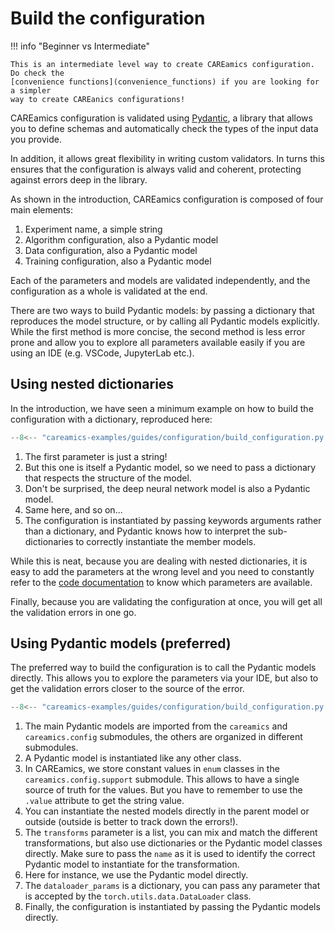 # Build the configuration

!!! info "Beginner vs Intermediate"

    This is an intermediate level way to create CAREamics configuration. Do check the
    [convenience functions](convenience_functions) if you are looking for a simpler
    way to create CAREanics configurations!


CAREamics configuration is validated using [Pydantic](https://docs.pydantic.dev/latest/), 
a library that allows you to define schemas and automatically check the types of the 
input data you provide. 

In addition, it allows great flexibility in writing custom validators. In turns this
ensures that the configuration is always valid and coherent, protecting against errors
deep in the library.

As shown in the introduction, CAREamics configuration is composed of four main elements:

1. Experiment name, a simple string
2. Algorithm configuration, also a Pydantic model
3. Data configuration, also a Pydantic model
4. Training configuration, also a Pydantic model

Each of the parameters and models are validated independently, and the configuration as a whole is
validated at the end.

There are two ways to build Pydantic models: by passing a dictionary that reproduces the
model structure, or by calling all Pydantic models explicitly. While the first method is 
more concise, the second method is less error prone and allow you to explore all
parameters available easily if you are using an IDE (e.g. VSCode, JupyterLab etc.).

## Using nested dictionaries

In the introduction, we have seen a minimum example on how to build the configuration
with a dictionary, reproduced here:


```python title="Building the configuration with a dictionary"
--8<-- "careamics-examples/guides/configuration/build_configuration.py:as_dict"
```

1. The first parameter is just a string!
2. But this one is itself a Pydantic model, so we need to pass a dictionary that
    respects the structure of the model.
3. Don't be surprised, the deep neural network model is also a Pydantic model.
4. Same here, and so on...
5. The configuration is instantiated by passing keywords arguments rather than a dictionary, 
    and Pydantic knows how to interpret the sub-dictionaries to correctly instantiate the member 
    models.

While this is neat, because you are dealing with nested dictionaries, it is easy to add
the parameters at the wrong level and you need to constantly refer to the [code documentation](../../reference)
to know which parameters are available.

Finally, because you are validating the configuration at once, you will get all the validation
errors in one go.


## Using Pydantic models (preferred)

The preferred way to build the configuration is to call the Pydantic models directly. This
allows you to explore the parameters via your IDE, but also to get the validation errors
closer to the source of the error.

```python title="Building the configuration using Pydantic models"
--8<-- "careamics-examples/guides/configuration/build_configuration.py:pydantic"
```

1. The main Pydantic models are imported from the `careamics` and `careamics.config` 
    submodules, the others are organized in different submodules.
2. A Pydantic model is instantiated like any other class.
3. In CAREamics, we store constant values in `enum` classes in the `careamics.config.support` 
    submodule. This allows to have a single source of truth for the values. But you have
    to remember to use the `.value` attribute to get the string value.
4. You can instantiate the nested models directly in the parent model or outside (outside
    is better to track down the errors!).
5. The `transforms` parameter is a list, you can mix and match the different transformations,
    but also use dictionaries or the Pydantic model classes directly. Make sure to pass
    the `name` as it is used to identify the correct Pydantic model to instantiate for the
    transformation.
6. Here for instance, we use the Pydantic model directly.
7. The `dataloader_params` is a dictionary, you can pass any parameter that is accepted by
    the `torch.utils.data.DataLoader` class.
8. Finally, the configuration is instantiated by passing the Pydantic models directly.

